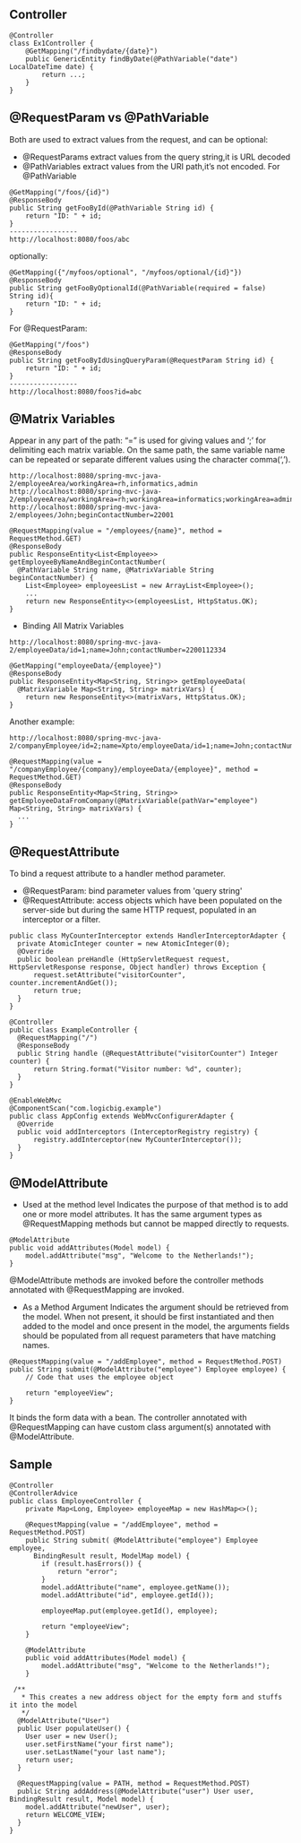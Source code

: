 
## Controller
```
@Controller
class Ex1Controller {
    @GetMapping("/findbydate/{date}")
    public GenericEntity findByDate(@PathVariable("date") LocalDateTime date) {
        return ...;
    }
}
```
## @RequestParam vs @PathVariable
Both are used to extract values from the request, and can be optional:
- @RequestParams extract values from the query string,it is URL decoded
- @PathVariables extract values from the URI path,it’s not encoded.
For @PathVariable
```
@GetMapping("/foos/{id}")
@ResponseBody
public String getFooById(@PathVariable String id) {
    return "ID: " + id;
}
-----------------
http://localhost:8080/foos/abc
```
optionally:
```
@GetMapping({"/myfoos/optional", "/myfoos/optional/{id}"})
@ResponseBody
public String getFooByOptionalId(@PathVariable(required = false) String id){
    return "ID: " + id;
}
```
For @RequestParam:
```
@GetMapping("/foos")
@ResponseBody
public String getFooByIdUsingQueryParam(@RequestParam String id) {
    return "ID: " + id;
}
-----------------
http://localhost:8080/foos?id=abc
```
## @Matrix Variables
Appear in any part of the path: “=” is used for giving values and ‘;’ for delimiting each matrix variable. 
On the same path, the same variable name can be repeated or separate different values using the character comma(‘,’).

```
http://localhost:8080/spring-mvc-java-2/employeeArea/workingArea=rh,informatics,admin
http://localhost:8080/spring-mvc-java-2/employeeArea/workingArea=rh;workingArea=informatics;workingArea=admin
http://localhost:8080/spring-mvc-java-2/employees/John;beginContactNumber=22001

@RequestMapping(value = "/employees/{name}", method = RequestMethod.GET)
@ResponseBody
public ResponseEntity<List<Employee>> getEmployeeByNameAndBeginContactNumber(
  @PathVariable String name, @MatrixVariable String beginContactNumber) {
    List<Employee> employeesList = new ArrayList<Employee>();
    ...
    return new ResponseEntity<>(employeesList, HttpStatus.OK);
}
```
- Binding All Matrix Variables
```
http://localhost:8080/spring-mvc-java-2/employeeData/id=1;name=John;contactNumber=2200112334

@GetMapping("employeeData/{employee}")
@ResponseBody
public ResponseEntity<Map<String, String>> getEmployeeData(
  @MatrixVariable Map<String, String> matrixVars) {
    return new ResponseEntity<>(matrixVars, HttpStatus.OK);
}
```
Another example:
```
http://localhost:8080/spring-mvc-java-2/companyEmployee/id=2;name=Xpto/employeeData/id=1;name=John;contactNumber=2200112334

@RequestMapping(value = "/companyEmployee/{company}/employeeData/{employee}", method = RequestMethod.GET)
@ResponseBody
public ResponseEntity<Map<String, String>> getEmployeeDataFromCompany(@MatrixVariable(pathVar="employee") Map<String, String> matrixVars) {
  ...
}
```
## @RequestAttribute
To bind a request attribute to a handler method parameter.
- @RequestParam: bind parameter values from 'query string' 
- @RequestAttribute: access objects which have been populated on the server-side but during the same HTTP request, populated in an interceptor or a filter.
```
public class MyCounterInterceptor extends HandlerInterceptorAdapter {
  private AtomicInteger counter = new AtomicInteger(0);
  @Override
  public boolean preHandle (HttpServletRequest request, HttpServletResponse response, Object handler) throws Exception {
      request.setAttribute("visitorCounter", counter.incrementAndGet());
      return true;
  }
}

@Controller
public class ExampleController {
  @RequestMapping("/")
  @ResponseBody
  public String handle (@RequestAttribute("visitorCounter") Integer counter) {
      return String.format("Visitor number: %d", counter);
  }
}

@EnableWebMvc
@ComponentScan("com.logicbig.example")
public class AppConfig extends WebMvcConfigurerAdapter {
  @Override
  public void addInterceptors (InterceptorRegistry registry) {
      registry.addInterceptor(new MyCounterInterceptor());
  }
}
```
 
## @ModelAttribute
- Used at the method level
Indicates the purpose of that method is to add one or more model attributes. It has the same argument types as @RequestMapping methods but cannot be mapped directly to requests.
```
@ModelAttribute
public void addAttributes(Model model) {
    model.addAttribute("msg", "Welcome to the Netherlands!");
}
```
@ModelAttribute methods are invoked before the controller methods annotated with @RequestMapping are invoked. 

- As a Method Argument
Indicates the argument should be retrieved from the model. When not present, it should be first instantiated 
and then added to the model and once present in the model, the arguments fields should be populated from 
all request parameters that have matching names.
```
@RequestMapping(value = "/addEmployee", method = RequestMethod.POST)
public String submit(@ModelAttribute("employee") Employee employee) {
    // Code that uses the employee object

    return "employeeView";
}
```
It binds the form data with a bean. The controller annotated with @RequestMapping can have custom class argument(s) annotated with @ModelAttribute.

## Sample
```
@Controller
@ControllerAdvice
public class EmployeeController {
    private Map<Long, Employee> employeeMap = new HashMap<>();

    @RequestMapping(value = "/addEmployee", method = RequestMethod.POST)
    public String submit( @ModelAttribute("employee") Employee employee,
      BindingResult result, ModelMap model) {
        if (result.hasErrors()) {
            return "error";
        }
        model.addAttribute("name", employee.getName());
        model.addAttribute("id", employee.getId());

        employeeMap.put(employee.getId(), employee);

        return "employeeView";
    }

    @ModelAttribute
    public void addAttributes(Model model) {
        model.addAttribute("msg", "Welcome to the Netherlands!");
    }

 /**
   * This creates a new address object for the empty form and stuffs it into the model
   */
  @ModelAttribute("User")
  public User populateUser() {
    User user = new User();
    user.setFirstName("your first name");
    user.setLastName("your last name");
    return user;
  }

  @RequestMapping(value = PATH, method = RequestMethod.POST)
  public String addAddress(@ModelAttribute("user") User user, BindingResult result, Model model) {
    model.addAttribute("newUser", user);
    return WELCOME_VIEW;
  }
}
```
